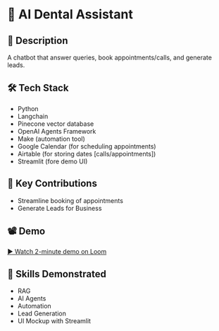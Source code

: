 # 📁 AI Dental Assistant

## 📝 Description
A chatbot that answer queries, book appointments/calls, and generate leads.

## 🛠️ Tech Stack
- Python
- Langchain
- Pinecone vector database
- OpenAI Agents Framework
- Make (automation tool)
- Google Calendar (for scheduling appointments)
- Airtable (for storing dates [calls/appointments])
- Streamlit (fore demo UI)

## 🚀 Key Contributions 
- Streamline booking of appointments
- Generate Leads for Business

## 📽️ Demo
[▶️ Watch 2-minute demo on Loom](https://www.loom.com/share/57747cdbad0f4026b0522f5fae7f040e?sid=61cbe790-97a5-4fd7-9cf3-d5aee8c145eb)

## 🧠 Skills Demonstrated
- RAG
- AI Agents
- Automation
- Lead Generation
- UI Mockup with Streamlit